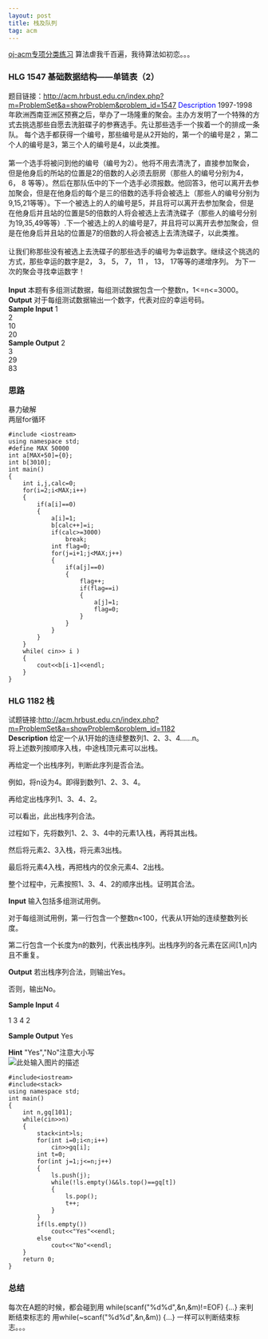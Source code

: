 ```yaml
---
layout: post
title: 栈及队列
tag: acm
---
```


[oj-acm专项分类练习](http://acm.hrbust.edu.cn/problems)
算法虐我千百遍，我待算法如初恋。。。
### HLG 1547 基础数据结构——单链表（2）
题目链接：http://acm.hrbust.edu.cn/index.php?m=ProblemSet&a=showProblem&problem_id=1547
<font color="blue">Description</font>
1997-1998 年欧洲西南亚洲区预赛之后，举办了一场隆重的聚会。主办方发明了一个特殊的方式去挑选那些自愿去洗脏碟子的参赛选手。先让那些选手一个挨着一个的排成一条队。 每个选手都获得一个编号，那些编号是从2开始的，第一个的编号是2 ，第二个人的编号是3，第三个人的编号是4，以此类推。
<br/><br/>
第一个选手将被问到他的编号（编号为2）。他将不用去清洗了，直接参加聚会，但是他身后的所站的位置是2的倍数的人必须去厨房（那些人的编号分别为4， 6， 8 等等）。然后在那队伍中的下一个选手必须报数。他回答3，他可以离开去参加聚会，但是在他身后的每个是三的倍数的选手将会被选上（那些人的编号分别为9,15,21等等）。下一个被选上的人的编号是5，并且将可以离开去参加聚会，但是在他身后并且站的位置是5的倍数的人将会被选上去清洗碟子（那些人的编号分别为19,35,49等等）.下一个被选上的人的编号是7，并且将可以离开去参加聚会，但是在他身后并且站的位置是7的倍数的人将会被选上去清洗碟子，以此类推。
<br/><br/>
让我们称那些没有被选上去洗碟子的那些选手的编号为幸运数字。继续这个挑选的方式，那些幸运的数字是2， 3， 5， 7， 11 ， 13， 17等等的递增序列。 为下一次的聚会寻找幸运数字！<br/><br/>
**Input**
本题有多组测试数据，每组测试数据包含一个整数n，1<=n<=3000。<br/>
**Output**
对于每组测试数据输出一个数字，代表对应的幸运号码。<br/>
**Sample Input**
1<br/>
2<br/>
10<br/>
20<br/>
**Sample Output**
2<br/>
3<br/>
29<br/>
83<br/>
### 思路
暴力破解<br/>
两层for循环

```
#include <iostream>
using namespace std;
#define MAX 50000
int a[MAX+50]={0};
int b[3010];
int main()
{
	int i,j,calc=0;
	for(i=2;i<MAX;i++)
	{
		if(a[i]==0)
		{
			a[i]=1;
			b[calc++]=i;
			if(calc>=3000)
				break;
			int flag=0;
			for(j=i+1;j<MAX;j++)
			{
				if(a[j]==0)
				{
					flag++;
					if(flag==i)
					{
						a[j]=1;
						flag=0;
					}
				}
			}
		}
	}
	while( cin>> i )
	{
		cout<<b[i-1]<<endl;
	}
}
```

### HLG 1182 栈
试题链接:http://acm.hrbust.edu.cn/index.php?m=ProblemSet&a=showProblem&problem_id=1182 <br/>
**Description**
给定一个从1开始的连续整数列1、2、3、4......n。<br/>
将上述数列按顺序入栈，中途栈顶元素可以出栈。<br/>

再给定一个出栈序列，判断此序列是否合法。<br/>


例如，将n设为4。即得到数列1、2、3、4。<br/>

再给定出栈序列1、3、4、2。<br/>

可以看出，此出栈序列合法。<br/>

过程如下，先将数列1、2、3、4中的元素1入栈，再将其出栈。<br/>

然后将元素2、3入栈，将元素3出栈。<br/>

最后将元素4入栈，再把栈内的仅余元素4、2出栈。<br/>


整个过程中，元素按照1、3、4、2的顺序出栈。证明其合法。<br/>

**Input**
输入包括多组测试用例。<br/>

对于每组测试用例，第一行包含一个整数n<100，代表从1开始的连续整数列长度。<br/>

第二行包含一个长度为n的数列，代表出栈序列。出栈序列的各元素在区间[1,n]内且不重复。<br/>

**Output**
若出栈序列合法，则输出Yes。<br/>

否则，输出No。<br/>

**Sample Input**
4<br/>

1 3 4 2<br/>

**Sample Output**
Yes<br/>

**Hint**
"Yes","No"注意大小写<br/>
![此处输入图片的描述][1]
```
#include<iostream>  
#include<stack>  
using namespace std;  
int main()  
{  
    int n,gq[101];  
    while(cin>>n)  
    {  
        stack<int>ls;  
        for(int i=0;i<n;i++)  
            cin>>gq[i];  
        int t=0;  
        for(int j=1;j<=n;j++)  
        {  
            ls.push(j);  
            while(!ls.empty()&&ls.top()==gq[t])  
            {  
                ls.pop();  
                t++;  
            }  
        }  
        if(ls.empty())  
            cout<<"Yes"<<endl;  
        else  
            cout<<"No"<<endl;  
    }  
    return 0;  
}
```


### 总结
每次在A题的时候，都会碰到用 while(scanf("%d%d",&n,&m)!=EOF) {...} 来判断结束标志的
用while(~scanf("%d%d",&n,&m)) {...} 一样可以判断结束标志。。。


  [1]: http://omztq7zo1.bkt.clouddn.com/stackAcm.png